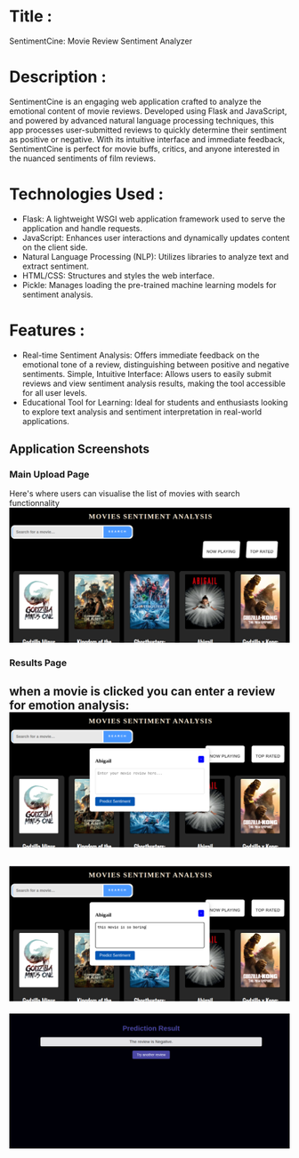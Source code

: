 # Title :

SentimentCine: Movie Review Sentiment Analyzer

# Description :

SentimentCine is an engaging web application crafted to analyze the emotional content of movie reviews. Developed using Flask and JavaScript, and powered by advanced natural language processing techniques, this app processes user-submitted reviews to quickly determine their sentiment as positive or negative. With its intuitive interface and immediate feedback, SentimentCine is perfect for movie buffs, critics, and anyone interested in the nuanced sentiments of film reviews.

# Technologies Used :

- Flask: A lightweight WSGI web application framework used to serve the application and handle requests.
- JavaScript: Enhances user interactions and dynamically updates content on the client side.
- Natural Language Processing (NLP): Utilizes libraries to analyze text and extract sentiment.
- HTML/CSS: Structures and styles the web interface.
- Pickle: Manages loading the pre-trained machine learning models for sentiment analysis.


# Features :

- Real-time Sentiment Analysis: Offers immediate feedback on the emotional tone of a review, distinguishing between positive and negative sentiments.
Simple, Intuitive Interface: Allows users to easily submit reviews and view sentiment analysis results, making the tool accessible for all user levels.
- Educational Tool for Learning: Ideal for students and enthusiasts looking to explore text analysis and sentiment interpretation in real-world applications.

## Application Screenshots

### Main Upload Page
Here's where users can visualise the list of movies with search functionnality
![Page](./assets/1.png)

### Results Page
when a movie is clicked you can enter a review for emotion analysis:
![Page](./assets/2.png)
---
![Page](./assets/3.png)
---
![Page](./assets/4.png)

